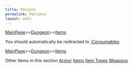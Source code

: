```yaml
---
title: Potions
permalink: Potions/
layout: wiki
---
```


[MainPage](/keeperrl_wiki/ "wikilink")>>[Dungeon](/keeperrl_wiki/Dungeon "wikilink")>>[Items](/keeperrl_wiki/Items "wikilink")

You should automatically be redirected to [:Consumables](/keeperrl_wiki/:Consumables/)

[MainPage](/keeperrl_wiki/ "wikilink")>>[Dungeon](/keeperrl_wiki/Dungeon "wikilink")>>[Items](/keeperrl_wiki/Items "wikilink")

Other items in this section
    [Armor](/keeperrl_wiki/Armor "wikilink")
    [Items](/keeperrl_wiki/Items "wikilink")
    [Item Types](/keeperrl_wiki/Item_Types "wikilink")
    [Weapons](/keeperrl_wiki/Weapons "wikilink")
